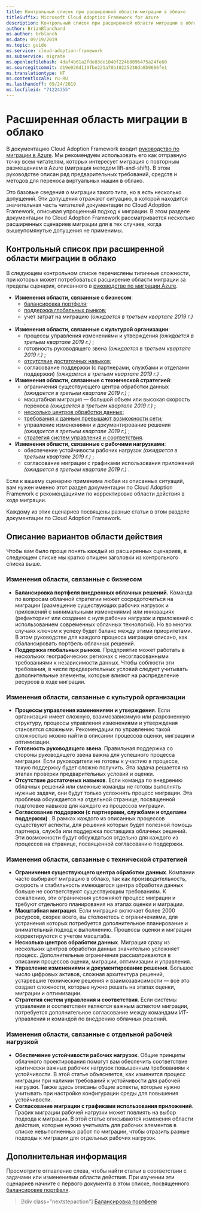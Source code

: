 ```yaml
---
title: Контрольный список при расширенной области миграции в облако
titleSuffix: Microsoft Cloud Adoption Framework for Azure
description: Контрольный список при расширенной области миграции в облако
author: BrianBlanchard
ms.author: brblanch
ms.date: 09/19/2019
ms.topic: guide
ms.service: cloud-adoption-framework
ms.subservice: migrate
ms.openlocfilehash: 4daf4b01a2fde83de1040f224b8096475a24fe60
ms.sourcegitcommit: d19e026d119fbe221a78b10225230da8b9666fe1
ms.translationtype: HT
ms.contentlocale: ru-RU
ms.lasthandoff: 09/24/2019
ms.locfileid: "71224355"
---
```

# <a name="expanded-scope-for-cloud-migration"></a>Расширенная область миграции в облако

В документацию Cloud Adoption Framework входит [руководство по миграции в Azure](../azure-migration-guide/index.md). Мы рекомендуем использовать его как отправную точку всем читателям, которых интересует миграция с повторным размещением в Azure (миграция методом lift-and-shift). В этом руководстве описан ряд предварительных требований, средств и методов для переноса виртуальных машин в облако.

Это базовые сведения о миграции такого типа, но в есть несколько допущений. Эти допущения отражают ситуацию, в которой находится значительная часть читателей документации по Cloud Adoption Framework, описывая упрощенный подход к миграции. В этом разделе документации по Cloud Adoption Framework рассматривается несколько расширенных сценариев миграции для в тех случаев, когда вышеупомянутые допущения не применимы.

## <a name="cloud-migration-expanded-scope-checklist"></a>Контрольный список при расширенной области миграции в облако

В следующем контрольном списке перечислены типичные сложности, при которых может потребоваться расширение области миграции за пределы сценария, описанного в [руководстве по миграции Azure](../azure-migration-guide/index.md).

- **Изменения области, связанные с бизнесом**:
  - [балансировка портфеля](./balance-the-portfolio.md);
  - [поддержка глобальных рынков](../../decision-guides/regions/index.md);
  - учет затрат на миграцию *(ожидается в третьем квартале 2019 г.)* .
- **Изменения области, связанные с культурой организации**:
  - процессы управления изменениями и утверждения *(ожидается в третьем квартале 2019 г.)* ;
  - готовность руководящего звена *(ожидается в третьем квартале 2019 г.)* ;
  - [отсутствие достаточных навыков](./suggested-skills.md);
  - согласование поддержки (с партнерами, службами и отделами поддержки) *(ожидается в третьем квартале 2019 г.)* .
- **Изменения области, связанные с технической стратегией**:
  - ограничения существующего центра обработки данных *(ожидается в третьем квартале 2019 г.)* ;
  - масштабная миграция — большой объем или высокая скорость переноса *(ожидается в третьем квартале 2019 г.)* ;
  - [несколько центров обработки данных](./multiple-datacenters.md);
  - [требования к данным превышают возможности сети](./network-capacity-exceeded.md);
  - управление изменениями и документирование решения *(ожидается в третьем квартале 2019 г.)* ;
  - [стратегия систем управления и соответствия](./governance-or-compliance.md).
- **Изменения области, связанные с рабочими нагрузками**:
  - обеспечение устойчивости рабочих нагрузок *(ожидается в третьем квартале 2019 г.)* ;
  - согласование миграции с графиками использования приложений *(ожидается в третьем квартале 2019 г.)* .

Если к вашему сценарию применима любая из описанных ситуаций, вам нужен именно этот раздел документации по Cloud Adoption Framework с рекомендациями по корректировке области действия в ходе миграции.

Каждому из этих сценариев посвящены разные статьи в этом разделе документации по Cloud Adoption Framework.

## <a name="scope-options-explained"></a>Описание вариантов области действия

Чтобы вам было проще понять каждый из расширенных сценариев, в следующем списке мы кратко опишем заголовки из контрольного списка выше.

### <a name="business-driven-scope-changes"></a>Изменения области, связанные с бизнесом

- **Балансировка портфеля внедренных облачных решений.** Команда по вопросам облачной стратегии может сосредоточиться на миграции (размещение существующих рабочих нагрузок и приложений с минимальными изменениями) или инновациях (рефакторинг или создание с нуля рабочих нагрузок и приложений с использованием современных облачных технологий). Но во многих случаях ключом к успеху будет баланс между этими приоритетами. В этом руководстве для каждого процесса миграции описано, как сбалансировать портфель облачных решений.
- **Поддержка глобальных рынков**. Предприятие может работать в нескольких географических регионах с несогласованными требованиями к независимости данных. Чтобы соблюсти эти требования, в числе предварительных условий следует учитывать дополнительные элементы, которые влияют на распределение ресурсов в ходе миграции.

### <a name="culture-driven-scope-changes"></a>Изменения области, связанные с культурой организации

- **Процессы управления изменениями и утверждения**. Если организация имеет сложную, взаимозависимую или разрозненную структуру, процессы управления изменениями и утверждения становятся сложными. Рекомендации по управлению такой сложностью можно найти в описании процессов оценки, миграции и оптимизации.
- **Готовность руководящего звена**. Правильная поддержка со стороны руководящего звена важна для успешного процесса миграции. Если руководители не готовы к участию в процессе, такую поддержку будет сложно получить. Эта задача решается на этапах проверки предварительных условий и оценки.
- **Отсутствие достаточных навыков**. Если команда по внедрению облачных решений или смежные команды не готовы выполнять нужные задачи, они будут только усложнять процесс миграции. Эта проблема обсуждается на отдельной странице, посвященной подготовке навыков для каждого из процессов миграции.
- **Согласование поддержки (с партнерами, службами и отделами поддержки)** . В рамках каждого из описанных процессов существуют аспекты, для решения которых будет полезной помощь партнера, служба или поддержка поставщика облачных решений. Эти возможности будут обсуждаться отдельно для каждого из процессов на странице, посвященной согласованию поддержки.

### <a name="technical-strategy-driven-scope-changes"></a>Изменения области, связанные с технической стратегией

- **Ограничения существующего центра обработки данных**. Компании часто выбирают миграцию в облако, так как производительность, скорость и стабильность имеющегося центра обработки данных больше не соответствуют существующим требованиям. К сожалению, эти ограничения усложняют процесс миграции и требуют отдельного планирования на этапах оценки и миграции.
- **Масштабная миграция**. Если миграция включает более 2000 ресурсов, скорее всего, вы столкнетесь с ограничениями, для устранения которых потребуется дополнительное планирование и внимательный подход к выполнению. Процессы оценки и миграции корректируются с учетом масштаба.
- **Несколько центров обработки данных**. Миграция сразу из нескольких центров обработки данных значительно усложняет процесс. Дополнительные ограничения рассматриваются в описании процессов оценки, миграции, оптимизации и управления.
- **Управление изменениями и документирование решения**. Большое число цифровых активов, сложная архитектура решений, устаревшие технические решения и взаимозависимости — все это создает сложности, которые нужно решать на этапах оценки, миграции и оптимизации.
- **Стратегия систем управления и соответствия**. Если системы управления и соответствия являются важным аспектом миграции, потребуется дополнительное согласование между командами ИТ-управления и командой по внедрению облачных решений.

### <a name="workload-specific-scope-changes"></a>Изменения области, связанные с отдельной рабочей нагрузкой

- **Обеспечение устойчивости рабочих нагрузок**. Общие принципы облачного проектирования помогут вам обеспечить соответствие критически важных рабочих нагрузок повышенным требованиям к устойчивости. В этой статье объясняется, как изменится процесс миграции при наличии требований к устойчивости для рабочей нагрузки. Также здесь описаны общие аспекты, которые нужно учитывать при настройке конфигурации среды для повышения устойчивости.
- **Согласование миграции с графиками использования приложений**. График миграции рабочей нагрузки может повлиять на выбор подхода к миграции. В этой статье описываются изменения области действия, которые нужно учитывать для рабочих элементов в списке невыполненных работ по миграции, чтобы отразить разные подходы к миграции для отдельных рабочих нагрузок.

## <a name="next-steps"></a>Дополнительная информация

Просмотрите оглавление слева, чтобы найти статьи в соответствии с задачами или изменениями области действия. При изучении эти сценариев начните с первого документа в этом списке, посвященного [балансировке портфеля](./balance-the-portfolio.md).

> [!div class="nextstepaction"]
> [Балансировка портфеля](./balance-the-portfolio.md)
